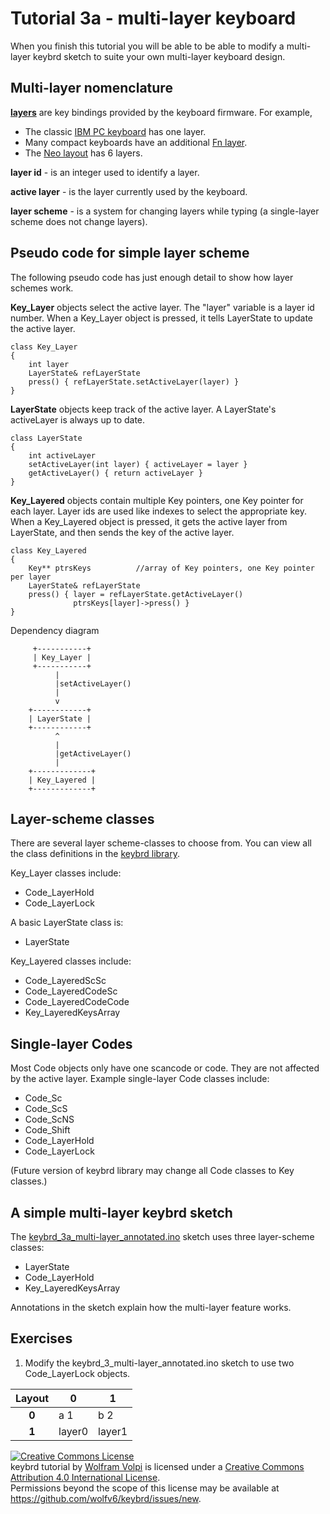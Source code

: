 Tutorial 3a - multi-layer keyboard
==================================
When you finish this tutorial you will be able to be able to modify a multi-layer keybrd sketch to suite your own multi-layer keyboard design.

## Multi-layer nomenclature
**[layers](http://deskthority.net/wiki/Layer)** are key bindings provided by the keyboard firmware.  For example,
* The classic [IBM PC keyboard](http://en.wikipedia.org/wiki/IBM_PC_keyboard) has one layer.
* Many compact keyboards have an additional [Fn layer](http://en.wikipedia.org/wiki/Fn_key).
* The [Neo layout](http://neo-layout.org/index_en.html) has 6 layers.

**layer id** - is an integer used to identify a layer.

**active layer** - is the layer currently used by the keyboard.

**layer scheme** - is a system for changing layers while typing (a single-layer scheme does not change layers).

## Pseudo code for simple layer scheme
The following pseudo code has just enough detail to show how layer schemes work.

**Key_Layer** objects select the active layer.
The "layer" variable is a layer id number.
When a Key_Layer object is pressed, it tells LayerState to update the active layer.
```
class Key_Layer
{
    int layer
    LayerState& refLayerState
    press() { refLayerState.setActiveLayer(layer) }
}
```

**LayerState** objects keep track of the active layer.
A LayerState's activeLayer is always up to date.
```
class LayerState
{
    int activeLayer
    setActiveLayer(int layer) { activeLayer = layer }
    getActiveLayer() { return activeLayer }
}
```

**Key_Layered** objects contain multiple Key pointers, one Key pointer for each layer.
Layer ids are used like indexes to select the appropriate key.
When a Key_Layered object is pressed, it gets the active layer from LayerState, and then sends the key of the active layer.
```
class Key_Layered
{
    Key** ptrsKeys          //array of Key pointers, one Key pointer per layer
    LayerState& refLayerState
    press() { layer = refLayerState.getActiveLayer()
              ptrsKeys[layer]->press() }
}
```

Dependency diagram
```
     +-----------+
     | Key_Layer |
     +-----------+
          |
          |setActiveLayer()
          |
          v
    +------------+
    | LayerState |
    +------------+
          ^
          |
          |getActiveLayer()
          |
    +-------------+
    | Key_Layered |
    +-------------+
```
## Layer-scheme classes
There are several layer scheme-classes to choose from.
You can view all the class definitions in the [keybrd library](../src/).

Key_Layer classes include:
* Code_LayerHold
* Code_LayerLock

A basic LayerState class is:
* LayerState

Key_Layered classes include:
* Code_LayeredScSc
* Code_LayeredCodeSc
* Code_LayeredCodeCode
* Key_LayeredKeysArray

## Single-layer Codes
Most Code objects only have one scancode or code.
They are not affected by the active layer.
Example single-layer Code classes include:
* Code_Sc
* Code_ScS
* Code_ScNS
* Code_Shift
* Code_LayerHold
* Code_LayerLock

<!-- todo -->

(Future version of keybrd library may change all Code classes to Key classes.)

## A simple multi-layer keybrd sketch
The [keybrd_3a_multi-layer_annotated.ino](keybrd_3a_multi-layer_annotated/keybrd_3a_multi-layer_annotated.ino)
sketch uses three layer-scheme classes:
* LayerState
* Code_LayerHold
* Key_LayeredKeysArray

Annotations in the sketch explain how the multi-layer feature works.

## Exercises
1) Modify the keybrd_3_multi-layer_annotated.ino sketch to use two Code_LayerLock objects.

| Layout | **0**  | **1**  |
|:------:|--------|--------|
|  **0** | a   1  | b   2  |
|  **1** | layer0 | layer1 |

<a rel="license" href="http://creativecommons.org/licenses/by/4.0/"><img alt="Creative Commons License" style="border-width:0" src="https://i.creativecommons.org/l/by/4.0/88x31.png" /></a><br /><span xmlns:dct="http://purl.org/dc/terms/" property="dct:title">keybrd tutorial</span> by <a xmlns:cc="http://creativecommons.org/ns#" href="https://github.com/wolfv6/keybrd" property="cc:attributionName" rel="cc:attributionURL">Wolfram Volpi</a> is licensed under a <a rel="license" href="http://creativecommons.org/licenses/by/4.0/">Creative Commons Attribution 4.0 International License</a>.<br />Permissions beyond the scope of this license may be available at <a xmlns:cc="http://creativecommons.org/ns#" href="https://github.com/wolfv6/keybrd/issues/new" rel="cc:morePermissions">https://github.com/wolfv6/keybrd/issues/new</a>.

